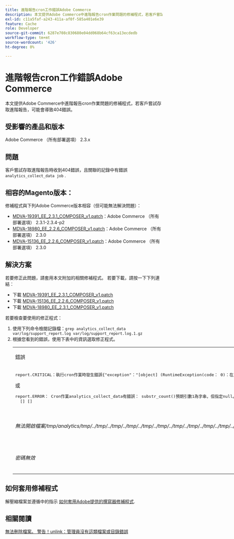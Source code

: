 ```yaml
---
title: 進階報告cron工作錯誤Adobe Commerce
description: 本文提供Adobe Commerce中進階報告cron作業問題的修補程式，若客戶嘗試存取進階報告，可能會導致404錯誤。
exl-id: c11a5faf-a243-411a-af0f-585a401e6e39
feature: Cache
role: Developer
source-git-commit: 6287e708c830680e04dd068b64cf63ca13ecdedb
workflow-type: tm+mt
source-wordcount: '426'
ht-degree: 0%

---
```


# 進階報告cron工作錯誤Adobe Commerce

本文提供Adobe Commerce中進階報告cron作業問題的修補程式，若客戶嘗試存取進階報告，可能會導致404錯誤。

## 受影響的產品和版本

Adobe Commerce （所有部署選項） 2.3.x

## 問題

客戶嘗試存取進階報告時收到404錯誤，且關聯的記錄中有錯誤 `analytics_collect_data job` .

## 相容的Magento版本：

修補程式與下列Adobe Commerce版本相容（但可能無法解決問題）：

* [MDVA-19391\_EE\_2.3.1\_COMPOSER\_v1.patch](assets/MDVA-19391_EE_2.3.1_COMPOSER_v1.patch.zip)：Adobe Commerce （所有部署選項） 2.3.1-2.3.4-p2
* [MDVA-18980\_EE\_2.2.6\_COMPOSER\_v1.patch](assets/MDVA-18980_EE_2.2.6_COMPOSER_v1.patch.zip)：Adobe Commerce （所有部署選項） 2.3.0
* [MDVA-15136\_EE\_2.2.6\_COMPOSER\_v1.patch](assets/MDVA-15136_EE_2.2.6_COMPOSER_v1.patch.zip)：Adobe Commerce （所有部署選項） 2.3.0

## **解決方案**

若要修正此問題，請套用本文附加的相關修補程式。 若要下載，請按一下下列連結：

* 下載 [MDVA-19391\_EE\_2.3.1\_COMPOSER\_v1.patch](assets/MDVA-19391_EE_2.3.1_COMPOSER_v1.patch.zip)
* 下載 [MDVA-15136\_EE\_2.2.6\_COMPOSER\_v1.patch](assets/MDVA-15136_EE_2.2.6_COMPOSER_v1.patch.zip)
* 下載 [MDVA-18980\_EE\_2.3.1\_COMPOSER\_v1.patch](assets/MDVA-18980_EE_2.2.6_COMPOSER_v1.patch.zip)

若要檢查要使用的修正程式：

<ol><li>使用下列命令檢閱記錄檔：<code>grep analytics_collect_data var/log/support_report.log var/log/support_report.log.1.gz</code>
</li><li>根據您看到的錯誤，使用下表中的資訊選取修正程式。<table style="width: 826px;">
<tbody>
<tr>
<td class="wysiwyg-text-align-center">
<p>錯誤</p>
</td>
<td class="wysiwyg-text-align-center">修補</td>
</tr>
<tr>
<td>
<pre>report.CRITICAL：執行cron作業時發生錯誤{"exception"："[object] (RuntimeException(code： 0)：在/srv/public_html/vendor/magento/module-cron/Observer/ProcessCronQueueObserver.php：327執行cron作業時發生錯誤，TypeError(code： 0)： substr_count()預期引數1為字串，在/srv/public_html/vendor/magento/module-page-builder-analytics/Model/ContentTypeUsageReportProvider.php：106)"}指定為空[]</pre>或<pre>report.ERROR： Cron作業analytics_collect_data有錯誤： substr_count()預期引數1為字串，但指定null。 統計資料： {"sum"：0，"count"：1，"realmem"：0，"emalloc"：0，"realmem_start"：224919552，"emalloc_start"：216398384}
  [] []</pre>
<p> </p>
</td>
<td>套用<a href="assets/MDVA-19391_EE_2.3.1_COMPOSER_v1.patch">MDVA-19391_EE_2.3.1_COMPOSER_v1.patch.zip</a>，請清除快取並等待24小時，讓工作再次執行，然後再試一次。</td>
</tr>
<tr>
<td>
<p><em>無法開啟檔案/tmp/analytics/tmp/../tmp/../tmp/../tmp/../tmp/../tmp/../tmp/../tmp/../tmp/../tmp/../tmp/../tmp/../tmp/../tmp/../tmp/../tmp/../tmp/../tmp/../tmp/.../tmp/.../</em></p>
</td>
<td>套用<a href="assets/MDVA-15136_EE_2.2.6_COMPOSER_v1.patch">MDVA-15136_EE_2.2.6_COMPOSER_v1.patch.zip</a>，請清除快取並等待24小時，讓工作再次執行，然後再試一次。</td>
</tr>
<tr>
<td><em>密碼無效</em></td>
<td>套用<a href="assets/MDVA-18980_EE_2.2.6_COMPOSER_v1.patch">MDVA-18980_EE_2.2.6_COMPOSER_v1.patch.zip</a>，請清除快取並等待24小時，讓工作再次執行，然後再試一次。</td>
</tr>
</tbody>
</table>
</li></ol>

## 如何套用修補程式

解壓縮檔案並遵循中的指示 [如何套用Adobe提供的撰寫器修補程式](/help/how-to/general/how-to-apply-a-composer-patch-provided-by-magento.md).

## 相關閱讀

[無法刪除檔案。 警告！unlink：管理員沒有這類檔案或目錄錯誤](/help/troubleshooting/miscellaneous/file-cannot-be-deleated-no-file-or-directory.md)
